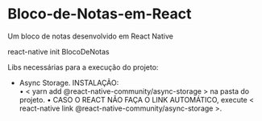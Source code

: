 # Bloco-de-Notas-em-React
Um bloco de notas desenvolvido em React Native


react-native init BlocoDeNotas


Libs necessárias para a execução do projeto:
- Async Storage.
  INSTALAÇÃO:           
  • < yarn add @react-native-community/async-storage > na pasta do projeto.
  • CASO O REACT NÃO FAÇA O LINK AUTOMÁTICO, execute < react-native link @react-native-community/async-storage >.

